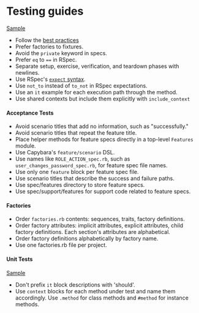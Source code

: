 Testing guides
=====
[Sample](samples/testing.rb)

* Follow the [best practices](/best-practices#testing)
* Prefer factories to fixtures.
* Avoid the `private` keyword in specs.
* Prefer `eq` to `==` in RSpec.
* Separate setup, exercise, verification, and teardown phases with newlines.
* Use RSpec's [`expect` syntax](http://myronmars.to/n/dev-blog/2012/06/rspecs-new-expectation-syntax).
* Use `not_to` instead of `to_not` in RSpec expectations.
* Use an `it` example for each execution path through the method.
* Use shared contexts but include them explicitly with `include_context`

#### Acceptance Tests

* Avoid scenario titles that add no information, such as "successfully."
* Avoid scenario titles that repeat the feature title.
* Place helper methods for feature specs directly in a top-level `Features`
  module.
* Use Capybara's `feature/scenario` DSL.
* Use names like `ROLE_ACTION_spec.rb`, such as
  `user_changes_password_spec.rb`, for feature spec file names.
* Use only one `feature` block per feature spec file.
* Use scenario titles that describe the success and failure paths.
* Use spec/features directory to store feature specs.
* Use spec/support/features for support code related to feature specs.

#### Factories

* Order `factories.rb` contents: sequences, traits, factory definitions.
* Order factory attributes: implicit attributes, explicit attributes,
  child factory definitions. Each section's attributes are alphabetical.
* Order factory definitions alphabetically by factory name.
* Use one factories.rb file per project.

#### Unit Tests

[Sample](samples/testing.rb)

* Don't prefix `it` block descriptions with 'should'.
* Use `context` blocks for each method under test and name them accordingly. Use `.method`
  for class methods and `#method` for instance methods.
